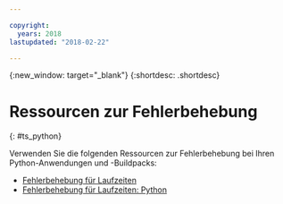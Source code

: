 ```yaml
---

copyright:
  years: 2018
lastupdated: "2018-02-22"

---
```


{:new_window: target="_blank"}
{:shortdesc: .shortdesc}

# Ressourcen zur Fehlerbehebung
{: #ts_python}

Verwenden Sie die folgenden Ressourcen zur Fehlerbehebung bei Ihren Python-Anwendungen und -Buildpacks:

* [Fehlerbehebung für Laufzeiten](../../troubleshoot/ts_runtimes.html#runtimes)
* [Fehlerbehebung für Laufzeiten: Python](../../troubleshoot/ts_runtimes.html#ts_python)

